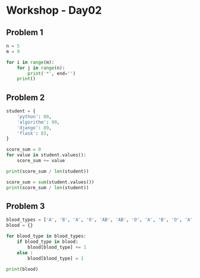 # Workshop - Day02

## Problem 1

```python
n = 5
m = 9 

for i in range(m):
    for j in range(n):
        print('*', end='')
    print()
```



## Problem 2

```python
student = {
    'python': 80,
    'algorithm': 99,
    'django': 89,
    'flask': 83,
}

score_sum = 0
for value in student.values():
    score_sum += value

print(score_sum / len(student))
```

```python
score_sum = sum(student.values())
print(score_sum / len(student))
```



## Problem 3

```python
blood_types = ['A', 'B', 'A', 'O', 'AB', 'AB', 'O', 'A', 'B', 'O', 'A', 'B', 'O', 'B', 'AB']
blood = {}

for blood_type in blood_types:
    if blood_type in blood:
        blood[blood_type] += 1
    else : 
        blood[blood_type] = 1
        
print(blood)
```

